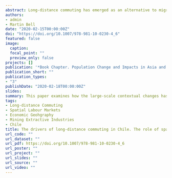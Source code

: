 ```yaml
---
abstract: Long-distance commuting has emerged as an alternative to migration to regulate spatial labour markets. Coupled to changes in the labour and housing market, technological advances have promoted long-distance commuting by reshaping the links between the spatial distribution of population and regional economies. While previous research has examined these links in developed countries, less is known about how these changes have played out in developing economies. Using micro-census data and regression analysis, this paper addresses this gap by examining how the contextual framework has shaped long-distance commuting in Chile. Results reveal that the nature and spatial distribution of mining and construction activities have been the primary mechanism to promote long-distance commuting in Chile. This contrasts with developed countries where, along with these activities, factors associated to the new service economy also comprise predominant forces promoting long-distance commuting, particularly across high skilled occupations.
authors:
- admin
- Martin Bell
date: "2020-02-15T00:00:00Z"
doi: "https://doi.org/10.1007/978-981-10-0230-4_6"
featured: false
image:
  caption: 
  focal_point: ""
  preview_only: false
projects: []
publication: '*Book Chapter. Population Change and Impacts in Asia and the Pacific*'
publication_short: ""
publication_types:
- "3"
publishDate: "2020-02-18T00:00:00Z"
slides: 
summary: This paper examines how the large-scale contextual changes has shaped long-distance commuting in Chile.
tags:
- Long-distance Commuting
- Spatial Labour Markets
- Economic Geohgraphy 
- Mining Extractive Industries
- Chile
title: The drivers of long-distance commuting in Chile. The role of spatial distribution of economic activities
url_code: ""
url_dataset: ""
url_pdf: https://doi.org/10.1007/978-981-10-0230-4_6
url_poster: ""
url_project: ""
url_slides: ""
url_source: ""
url_video: ""
---
```

